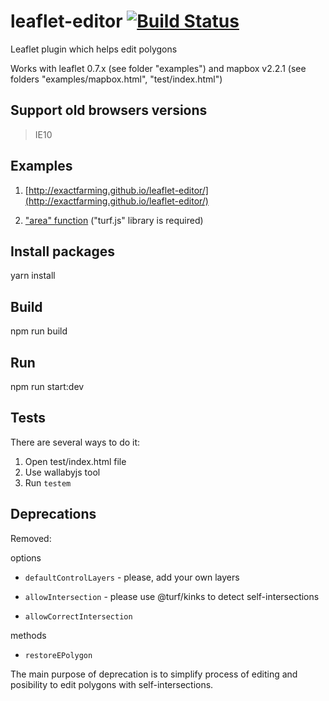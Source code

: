 # leaflet-editor [![Build Status](https://travis-ci.org/exactfarming/leaflet-editor.svg?branch=master)](https://travis-ci.org/exactfarming/leaflet-editor)

Leaflet plugin which helps edit polygons

Works with leaflet 0.7.x (see folder "examples") and mapbox v2.2.1 (see folders "examples/mapbox.html", "test/index.html")

## Support old browsers versions

> IE10

## Examples
1) [http://exactfarming.github.io/leaflet-editor/](http://exactfarming.github.io/leaflet-editor/)

2) ["area" function](http://exactfarming.github.io/leaflet-editor/index-area) ("turf.js" library is required)

## Install packages
yarn install

## Build
npm run build

## Run
npm run start:dev

## Tests

 There are several ways to do it:

 1) Open test/index.html file
 2) Use wallabyjs tool
 3) Run `testem`

## Deprecations

Removed:

 options

 - `defaultControlLayers` - please, add your own layers

 - `allowIntersection` - please use @turf/kinks to detect self-intersections

 - `allowCorrectIntersection`

 methods

 - `restoreEPolygon`

 The main purpose of deprecation is to simplify process of editing
 and posibility to edit polygons with self-intersections.
